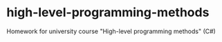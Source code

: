 # high-level-programming-methods
Homework for university course "High-level programming methods" (C#)
